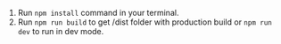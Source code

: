 1. Run `npm install` command in your terminal.
2. Run `npm run build` to get /dist folder with production build or `npm run dev` to run in dev mode.
